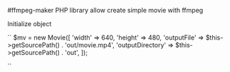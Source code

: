 #ffmpeg-maker
PHP library allow create simple movie with ffmpeg

Initialize object

`` 
$mv = new Movie([
'width'             => 640,
'height'            => 480,
'outputFile'        =>  $this->getSourcePath() . 'out/movie.mp4',
'outputDirectory'   => $this->getSourcePath() . 'out',
]);

``

